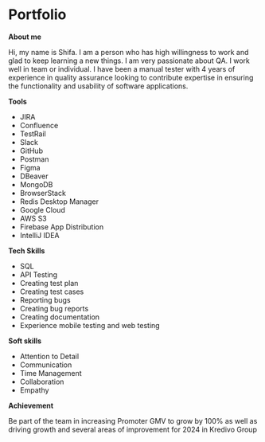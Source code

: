 # Portfolio
**About me**
  
Hi, my name is Shifa. I am a person who has high willingness to work and glad to keep learning a new things. 
I am very passionate about QA. I work well in team or individual. 
I have been a manual tester with 4 years of experience in quality assurance looking to contribute expertise in ensuring the functionality and usability of software applications. 


**Tools**
- JIRA
- Confluence
- TestRail
- Slack
- GitHub
- Postman
- Figma
- DBeaver
- MongoDB
- BrowserStack
- Redis Desktop Manager
- Google Cloud
- AWS S3
- Firebase App Distribution
- IntelliJ IDEA
  

**Tech Skills**
- SQL
- API Testing
- Creating test plan
- Creating test cases
- Reporting bugs
- Creating bug reports
- Creating documentation
- Experience mobile testing and web testing


**Soft skills**
- Attention to Detail
- Communication
- Time Management
- Collaboration
- Empathy


**Achievement**

Be part of the team in increasing Promoter GMV to grow by 100% as well as driving growth and several areas of improvement for 2024 in Kredivo Group
